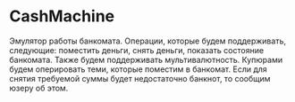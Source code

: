 # CashMachine
Эмулятор работы банкомата.
Операции, которые будем поддерживать, следующие:
поместить деньги, снять деньги, показать состояние банкомата.
Также будем поддерживать мультивалютность.
Купюрами будем оперировать теми, которые поместим в банкомат.
Если для снятия требуемой суммы будет недостаточно банкнот, то сообщим юзеру об этом.
